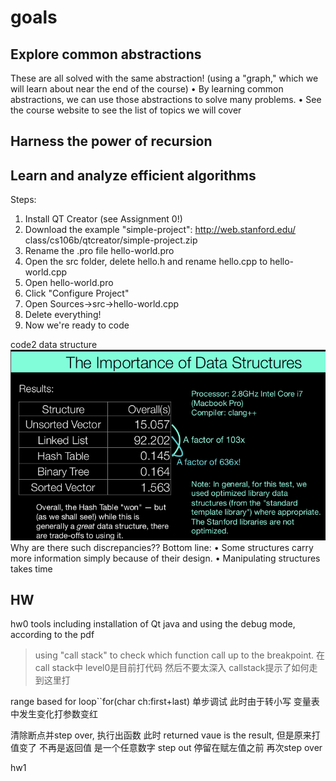 # goals
## Explore common abstractions 
These are all solved with the same abstraction! (using a "graph," which we will learn 
about near the end of the course) 
• By learning common abstractions, we can use those abstractions to solve many 
problems. 
• See the course website to see the list of topics we will cover

## Harness the power of recursion 

## Learn and analyze efficient algorithms

Steps: 
1. Install QT Creator (see Assignment 0!) 
2. Download the example "simple-project": http://web.stanford.edu/
class/cs106b/qtcreator/simple-project.zip
3. Rename the .pro file hello-world.pro
4. Open the src folder, delete hello.h and rename hello.cpp to 
hello-world.cpp
5. Open hello-world.pro
6. Click "Configure Project" 
7. Open Sources->src->hello-world.cpp
8. Delete everything! 
9. Now we're ready to code

code2
data structure
<img src="./datastuct.png">
Why are there such discrepancies??
Bottom line:
• Some structures carry more information simply because of their design.
• Manipulating structures takes time


## HW
hw0 tools including installation of Qt java
and using the debug mode, according to the pdf 
>using "call stack" to check which function call up to the breakpoint.
在 call stack中 level0是目前打代码 然后不要太深入
callstack提示了如何走到这里打

range based for loop``for(char ch:first+last)
单步调试 此时由于转小写 变量表中发生变化打参数变红

清除断点并step over, 执行出函数
此时 returned vaue is the result, 但是原来打值变了 不再是返回值 是一个任意数字 
step out 停留在赋左值之前 再次step over

hw1 